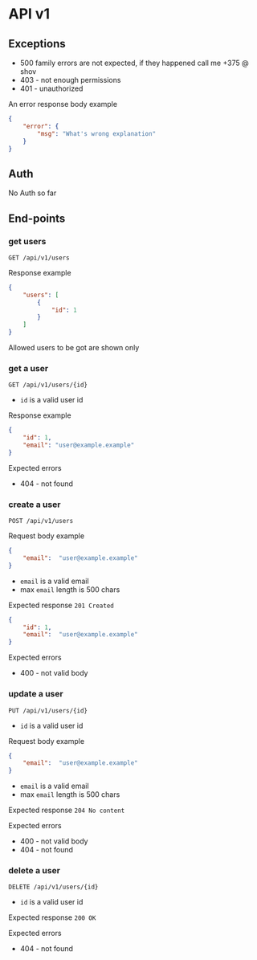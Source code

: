 # API v1

## Exceptions

* 500 family errors are not expected, if they happened call me +375 @ shov
* 403 - not enough permissions
* 401 - unauthorized

An error response body example

```json
{
    "error": {
        "msg": "What's wrong explanation"
    }
}
```

## Auth

No Auth so far

## End-points

### get users
 `GET /api/v1/users`

Response example

```json
{
    "users": [
        {
            "id": 1
        }
    ]
}
```
Allowed users to be got are shown only


### get a user
`GET /api/v1/users/{id}`

* `id` is a valid user id

Response example
```json
{
    "id": 1,
    "email": "user@example.example"
}
```

Expected errors
* 404 - not found


### create a user
`POST /api/v1/users`

Request body example
```json
{
    "email":  "user@example.example"
}
```
* `email` is a valid email
* max `email` length is 500 chars

Expected response `201 Created`
```json
{
    "id": 1,
    "email":  "user@example.example"
}
```

Expected errors
* 400 - not valid body

### update a user
`PUT /api/v1/users/{id}`

* `id` is a valid user id

Request body example
```json
{
    "email":  "user@example.example"
}
```
* `email` is a valid email
* max `email` length is 500 chars

Expected response `204 No content`

Expected errors
* 400 - not valid body
* 404 - not found

### delete a user
`DELETE /api/v1/users/{id}`

* `id` is a valid user id

Expected response `200 OK`

Expected errors
* 404 - not found

